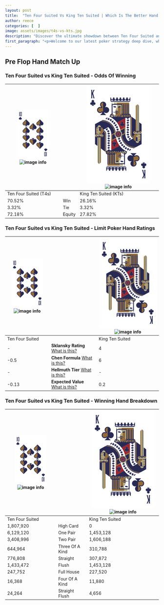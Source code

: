 ```yaml
---
layout: post
title:  "Ten Four Suited Vs King Ten Suited | Which Is The Better Hand In Poker? A Complete Guide"
author: reece
categories: [  ]
image: assets/images/t4s-vs-kts.jpg
description: "Discover the ultimate showdown between Ten Four Suited and King Ten Suited in poker! Uncover the odds, strategies, and scenarios where one hand triumphs over the other. Get ready to up your poker game with this thrilling analysis."
first_paragraph: "<p>Welcome to our latest poker strategy deep dive, where we're pitting two distinct hands against each other in a high-stakes showdown: Ten Four Suited vs King Ten Suited.</p><p>In the dynamic world of poker, every decision counts, and knowing which hand holds the upper hand is key to your success at the table.</p><p>In this article, we'll dissect these two hands, explore the scenarios where one dominates the other, and equip you with the knowledge to make strategic choices that can tip the odds in your favor.</p><p>Get ready to unravel the intriguing dynamics of these poker hands and elevate your game to new heights.</p>"
---
```




[comment]: # (sp0)

## Pre Flop Hand Match Up

<div class="table hand-ratings" markdown="1"> 



### Ten Four Suited vs King Ten Suited - Odds Of Winning


    
| ![image info](assets/images/hand1/T.png) ![image info](assets/images/hand1/4s.png) |  | ![image info](assets/images/hand2/K.png) ![image info](assets/images/hand2/Ts.png) |
| -------- | -------- | -------- |
| Ten Four Suited (T4s) |  | King Ten Suited (KTs) |
| 70.52% | Win | 26.16% |
| 3.32% | Tie | 3.32% |
| 72.18% | Equity | 27.82% |




[comment]: # (sp1)



### Ten Four Suited vs King Ten Suited - Limit Poker Hand Ratings


    
| ![image info](assets/images/hand1/T.png) ![image info](assets/images/hand1/4s.png) |  | ![image info](assets/images/hand2/K.png) ![image info](assets/images/hand2/Ts.png) |
| -------- | -------- | -------- |
| Ten Four Suited |  | King Ten Suited |
| - | **Sklansky Rating** [What is this?](/sklansky-rating-explained) | 4 |
| -0.5 | **Chen Formula** [What is this?](/chen-formula-explained) | 6 |
| - | **Hellmuth Tier** [What is this?](/Hellmuth-tier-explained) | - |
| -0.13 | **Expected Value** [What is this?](/expected-value-explained) | 0.2 |




[comment]: # (sp2)



### Ten Four Suited vs King Ten Suited - Winning Hand Breakdown


    
| ![image info](assets/images/hand1/T.png) ![image info](assets/images/hand1/4s.png) |  | ![image info](assets/images/hand2/K.png) ![image info](assets/images/hand2/Ts.png) |
| -------- | -------- | -------- |
| Ten Four Suited |  | King Ten Suited |
| 1,807,920 | High Card | 0 |
| 6,129,120 | One Pair | 1,453,128 |
| 3,408,996 | Two Pair | 1,606,188 |
| 644,964 | Three Of A Kind | 310,788 |
| 776,808 | Straight | 307,872 |
| 1,433,472 | Flush | 1,453,128 |
| 247,752 | Full House | 227,520 |
| 16,368 | Four Of A Kind | 11,880 |
| 24,264 | Straight Flush | 4,656 |




[comment]: # (sp3)



</div>

[comment]: # (sp4)



[comment]: # (sp5)

